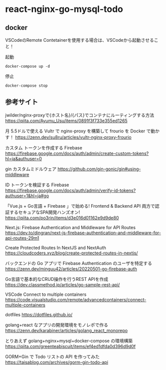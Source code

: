 # react-nginx-go-mysql-todo

## docker

VSCodeのRemote Contetainerを使用する場合は、VSCodeから起動させること！

起動

```
docker-compose up -d
```

停止

```
docker-compose stop
```

## 参考サイト

jwilder/nginx-proxyで{ホスト名}/{パス}でコンテナにルーティングする方法
https://qiita.com/Ayumu_Usu/items/0891f3f733e355ed1265

月 5.5ドルで使える Vultr で nginx-proxy を構築して frourio を Docker で動かす！
https://zenn.dev/su8ru/articles/vultr-nginx-proxy-frourio

カスタム トークンを作成する Firebase
https://firebase.google.com/docs/auth/admin/create-custom-tokens?hl=ja&authuser=0

gin カスタムミドルウェア
https://github.com/gin-gonic/gin#using-middleware

ID トークンを検証する Firebase
https://firebase.google.com/docs/auth/admin/verify-id-tokens?authuser=1&hl=ja#go

「Vue.js + Go言語 + Firebase 」で始める! Frontend & Backend API 両方で認証するセキュアなSPA開発ハンズオン!
https://qiita.com/po3rin/items/d3e016d01162e9d9de80

Next.js: Firebase Authentication and Middleware for API Routes
https://dev.to/dingran/next-js-firebase-authentication-and-middleware-for-api-routes-29m1

Create Protected Routes In NextJS and NextAuth
https://cloudcoders.xyz/blog/create-protected-routes-in-nextjs/

バックエンドの Go アプリで Firebase Authentication のユーザを特定する
https://zenn.dev/minguu42/articles/20220501-go-firebase-auth

Go言語で基本的なCRUD操作を行うREST APIを作成
https://dev.classmethod.jp/articles/go-sample-rest-api/

VSCode Connect to multiple containers
https://code.visualstudio.com/remote/advancedcontainers/connect-multiple-containers

dotfiles
https://dotfiles.github.io/

golang+react なアプリの開発環境をモノレポで作る
https://zenn.dev/karabiner/articles/golang_react_monorepo

とりあえず golang+nginx+mysql+docker-compose の環境構築
https://qiita.com/greenteabiscuit/items/ef4ed1dfda0d396d9d0f

GORM+Gin で Todo リストの API を作ってみた
https://taisablog.com/archives/gorm-gin-todo-api